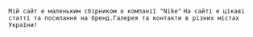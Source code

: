 `Мій сайт е маленьким сбірником о компанії "Nike"`
 `На сайті е цікаві статті та посилання на бренд.Галерея та контакти в різних містах України!`
